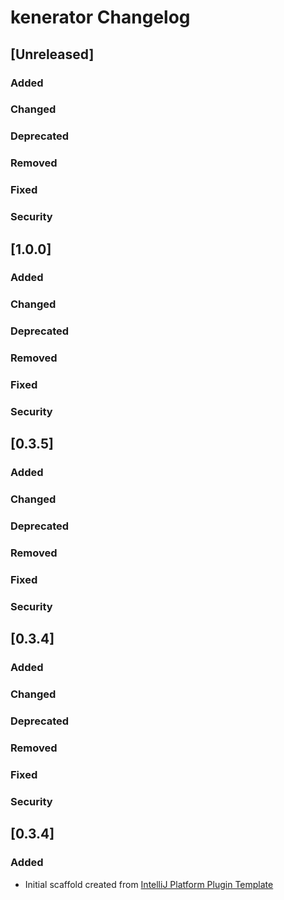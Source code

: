 <!-- Keep a Changelog guide -> https://keepachangelog.com -->

# kenerator Changelog

## [Unreleased]
### Added

### Changed

### Deprecated

### Removed

### Fixed

### Security
## [1.0.0]
### Added

### Changed

### Deprecated

### Removed

### Fixed

### Security
## [0.3.5]
### Added

### Changed

### Deprecated

### Removed

### Fixed

### Security
## [0.3.4]
### Added

### Changed

### Deprecated

### Removed

### Fixed

### Security
## [0.3.4]
### Added
- Initial scaffold created from [IntelliJ Platform Plugin Template](https://github.com/JetBrains/intellij-platform-plugin-template)
